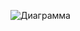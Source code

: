 ![Диаграмма](https://user-images.githubusercontent.com/72492774/207637263-86bdbd96-5ac0-433a-984c-871bcc6437f7.jpg)
